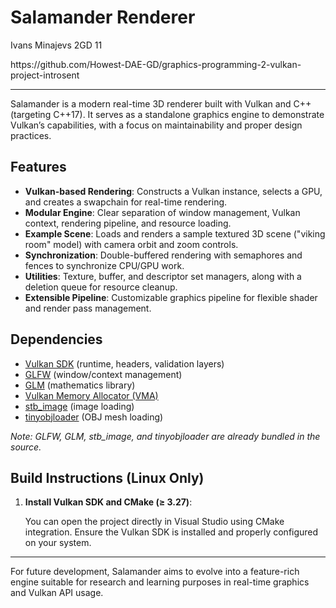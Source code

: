 
  <h1>Salamander Renderer</h1>
  <p>Ivans Minajevs 2GD 11</p>
  <p>https://github.com/Howest-DAE-GD/graphics-programming-2-vulkan-project-introsent</p>
  <hr>
  <p>
    Salamander is a modern real-time 3D renderer built with Vulkan and C++ (targeting C++17). 
    It serves as a standalone graphics engine to demonstrate Vulkan’s capabilities, 
    with a focus on maintainability and proper design practices.
  </p>

  <h2>Features</h2>
  <ul>
    <li><strong>Vulkan-based Rendering</strong>: Constructs a Vulkan instance, selects a GPU, and creates a swapchain for real-time rendering.</li>
    <li><strong>Modular Engine</strong>: Clear separation of window management, Vulkan context, rendering pipeline, and resource loading.</li>
    <li><strong>Example Scene</strong>: Loads and renders a sample textured 3D scene ("viking room" model) with camera orbit and zoom controls.</li>
    <li><strong>Synchronization</strong>: Double-buffered rendering with semaphores and fences to synchronize CPU/GPU work.</li>
    <li><strong>Utilities</strong>: Texture, buffer, and descriptor set managers, along with a deletion queue for resource cleanup.</li>
    <li><strong>Extensible Pipeline</strong>: Customizable graphics pipeline for flexible shader and render pass management.</li>
  </ul>

  <h2>Dependencies</h2>
  <ul>
    <li><a href="https://vulkan.lunarg.com/">Vulkan SDK</a> (runtime, headers, validation layers)</li>
    <li><a href="https://www.glfw.org/">GLFW</a> (window/context management)</li>
    <li><a href="https://github.com/g-truc/glm">GLM</a> (mathematics library)</li>
    <li><a href="https://github.com/GPUOpen-LibrariesAndSDKs/VulkanMemoryAllocator">Vulkan Memory Allocator (VMA)</a></li>
    <li><a href="https://github.com/nothings/stb">stb_image</a> (image loading)</li>
    <li><a href="https://github.com/tinyobjloader/tinyobjloader">tinyobjloader</a> (OBJ mesh loading)</li>
  </ul>
  <p><em>Note: GLFW, GLM, stb_image, and tinyobjloader are already bundled in the source.</em></p>

  <h2>Build Instructions (Linux Only)</h2>

  <ol>
    <li><strong>Install Vulkan SDK and CMake (≥ 3.27)</strong>:
      <p>You can open the project directly in Visual Studio using CMake integration. Ensure the Vulkan SDK is installed and properly configured on your system.</p>
    </li>
  </ol>

  <hr>

  <p>
    For future development, Salamander aims to evolve into a feature-rich engine suitable 
    for research and learning purposes in real-time graphics and Vulkan API usage.
  </p>

